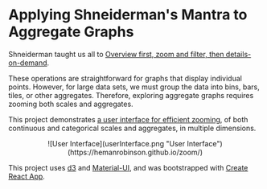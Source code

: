 # Applying Shneiderman's Mantra to Aggregate Graphs

Shneiderman taught us all to [Overview first, zoom and filter, then details-on-demand](http://www.cs.umd.edu/~ben/papers/Shneiderman1996eyes.pdf).

These operations are straightforward for graphs that display individual points.  However, for large data sets, we must group the data into bins, bars, tiles, or other aggregates. Therefore, exploring aggregate graphs requires zooming both scales and aggregates.  

This project demonstrates [a user interface for efficient zooming](https://hemanrobinson.github.io/zoom/), of both continuous and categorical scales and aggregates, in multiple dimensions.

<p align="center">
![User Interface](userInterface.png "User Interface")(https://hemanrobinson.github.io/zoom/)
</p>

This project uses [d3](https://github.com/d3/d3) and [Material-UI](https://github.com/mui-org/material-ui), and was bootstrapped with [Create React App](https://github.com/facebook/create-react-app).
